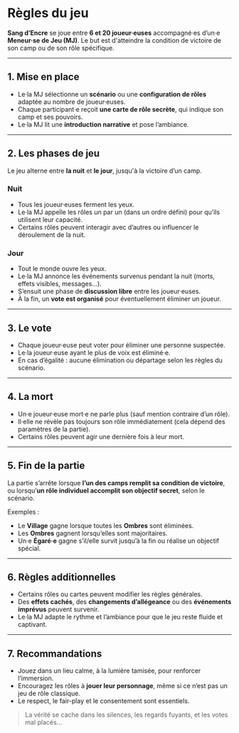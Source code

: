 # Règles du jeu

**Sang d’Encre** se joue entre **6 et 20 joueur·euses** accompagné·es d’un·e **Meneur·se de Jeu (MJ)**. Le but est d'atteindre la condition de victoire de son camp ou de son rôle spécifique.

---

## 1. Mise en place

- Le·la MJ sélectionne un **scénario** ou une **configuration de rôles** adaptée au nombre de joueur·euses.
- Chaque participant·e reçoit **une carte de rôle secrète**, qui indique son camp et ses pouvoirs.
- Le·la MJ lit une **introduction narrative** et pose l’ambiance.

---

## 2. Les phases de jeu

Le jeu alterne entre **la nuit** et **le jour**, jusqu'à la victoire d’un camp.

### Nuit

- Tous les joueur·euses ferment les yeux.
- Le·la MJ appelle les rôles un par un (dans un ordre défini) pour qu’ils utilisent leur capacité.
- Certains rôles peuvent interagir avec d’autres ou influencer le déroulement de la nuit.

### Jour

- Tout le monde ouvre les yeux.
- Le·la MJ annonce les événements survenus pendant la nuit (morts, effets visibles, messages…).
- S’ensuit une phase de **discussion libre** entre les joueur·euses.
- À la fin, un **vote est organisé** pour éventuellement éliminer un joueur.

---

## 3. Le vote

- Chaque joueur·euse peut voter pour éliminer une personne suspectée.
- Le·la joueur·euse ayant le plus de voix est éliminé·e.
- En cas d’égalité : aucune élimination ou départage selon les règles du scénario.

---

## 4. La mort

- Un·e joueur·euse mort·e ne parle plus (sauf mention contraire d’un rôle).
- Il·elle ne révèle pas toujours son rôle immédiatement (cela dépend des paramètres de la partie).
- Certains rôles peuvent agir une dernière fois à leur mort.

---

## 5. Fin de la partie

La partie s’arrête lorsque **l’un des camps remplit sa condition de victoire**, ou lorsqu’**un rôle individuel accomplit son objectif secret**, selon le scénario.

Exemples :

- Le **Village** gagne lorsque toutes les **Ombres** sont éliminées.
- Les **Ombres** gagnent lorsqu’elles sont majoritaires.
- Un·e **Égaré·e** gagne s’il/elle survit jusqu’à la fin ou réalise un objectif spécial.

---

## 6. Règles additionnelles

- Certains rôles ou cartes peuvent modifier les règles générales.
- Des **effets cachés**, des **changements d’allégeance** ou des **événements imprévus** peuvent survenir.
- Le·la MJ adapte le rythme et l’ambiance pour que le jeu reste fluide et captivant.

---

## 7. Recommandations

- Jouez dans un lieu calme, à la lumière tamisée, pour renforcer l’immersion.
- Encouragez les rôles à **jouer leur personnage**, même si ce n’est pas un jeu de rôle classique.
- Le respect, le fair-play et le consentement sont essentiels.

> La vérité se cache dans les silences, les regards fuyants, et les votes mal placés...
